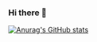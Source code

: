 ### Hi there 👋

[![Anurag's GitHub stats](https://github-readme-stats.vercel.app/api?username=cronyakatsuki&bg_color=303446&text_color=c6d0f5&icon_color=ca9ee6&title_color=81c8be)](https://github.com/anuraghazra/github-readme-stats)

<!--
**cronyakatsuki/cronyakatsuki** is a ✨ _special_ ✨ repository because its `README.md` (this file) appears on your GitHub profile.

Here are some ideas to get you started:

- 🔭 I’m currently working on ...
- 🌱 I’m currently learning ...
- 👯 I’m looking to collaborate on ...
- 🤔 I’m looking for help with ...
- 💬 Ask me about ...
- 📫 How to reach me: ...
- 😄 Pronouns: ...
- ⚡ Fun fact: ...
-->
